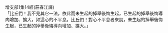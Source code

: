 增支部1集14經(莊春江譯)  
「比丘們！我不見其它一法，依此而未生起的掉舉後悔生起，已生起的掉舉後悔導向增加、擴大，如這心的不平息。比丘們！對心不平息者來說，未生起的掉舉後悔生起，已生起的掉舉後悔導向增加、擴大。」  
  
  
